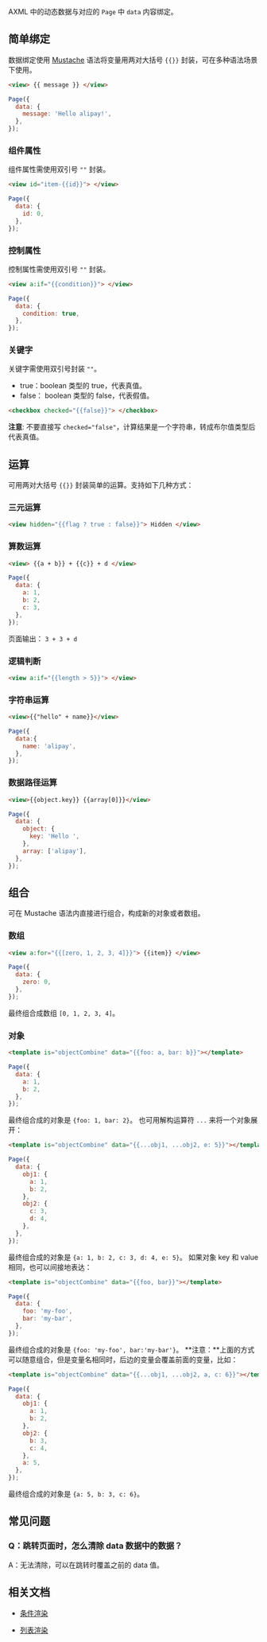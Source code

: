 AXML 中的动态数据与对应的 `Page` 中 `data` 内容绑定。

## 简单绑定
数据绑定使用 [Mustache](http://mustache.github.io/) 语法将变量用两对大括号 `{{}}` 封装，可在多种语法场景下使用。
```html
<view> {{ message }} </view>
```


```javascript
Page({
  data: {
    message: 'Hello alipay!',
  },
});
```

### 组件属性
组件属性需使用双引号 `""` 封装。
```html
<view id="item-{{id}}"> </view>
```


```javascript
Page({
  data: {
    id: 0,
  },
});
```

### 控制属性
控制属性需使用双引号 `""` 封装。

```html
<view a:if="{{condition}}"> </view>
```


```javascript
Page({
  data: {
    condition: true,
  },
});
```

### 关键字
关键字需使用双引号封装 `""`。

- true：boolean 类型的 true，代表真值。
- false： boolean 类型的 false，代表假值。

```html
<checkbox checked="{{false}}"> </checkbox>
```
**注意**: 不要直接写 `checked="false"`，计算结果是一个字符串，转成布尔值类型后代表真值。

## 运算
可用两对大括号 `{{}}` 封装简单的运算。支持如下几种方式：

### 三元运算
```html
<view hidden="{{flag ? true : false}}"> Hidden </view>
```

### 算数运算
```html
<view> {{a + b}} + {{c}} + d </view>
```

```javascript
Page({
  data: {
    a: 1,
    b: 2,
    c: 3,
  },
});
```
页面输出：
`3 + 3 + d`

### 逻辑判断
```html
<view a:if="{{length > 5}}"> </view>
```

### 字符串运算
```html
<view>{{"hello" + name}}</view>
```


```javascript
Page({
  data:{
    name: 'alipay',
  },
});
```

### 数据路径运算
```html
<view>{{object.key}} {{array[0]}}</view>
```


```javascript
Page({
  data: {
    object: {
      key: 'Hello ',
    },
    array: ['alipay'],
  },
});
```

## 组合
可在 Mustache 语法内直接进行组合，构成新的对象或者数组。

### 数组
```html
<view a:for="{{[zero, 1, 2, 3, 4]}}"> {{item}} </view>
```


```javascript
Page({
  data: {
    zero: 0,
  },
});
```
最终组合成数组 `[0, 1, 2, 3, 4]`。

### 对象
```html
<template is="objectCombine" data="{{foo: a, bar: b}}"></template>
```


```javascript
Page({
  data: {
    a: 1,
    b: 2,
  },
});
```
最终组合成的对象是 `{foo: 1, bar: 2}`。
也可用解构运算符 `...` 来将一个对象展开：

```html
<template is="objectCombine" data="{{...obj1, ...obj2, e: 5}}"></template>
```


```javascript
Page({
  data: {
    obj1: {
      a: 1,
      b: 2,
    },
    obj2: {
      c: 3,
      d: 4,
    },
  },
});
```
最终组合成的对象是 `{a: 1, b: 2, c: 3, d: 4, e: 5}`。
如果对象 key 和 value 相同，也可以间接地表达：

```html
<template is="objectCombine" data="{{foo, bar}}"></template>
```


```javascript
Page({
  data: {
    foo: 'my-foo',
    bar: 'my-bar',
  },
});
```
最终组合成的对象是 `{foo: 'my-foo', bar:'my-bar'}`。
**注意：**上面的方式可以随意组合，但是变量名相同时，后边的变量会覆盖前面的变量，比如：

```html
<template is="objectCombine" data="{{...obj1, ...obj2, a, c: 6}}"></template>
```


```javascript
Page({
  data: {
    obj1: {
      a: 1,
      b: 2,
    },
    obj2: {
      b: 3,
      c: 4,
    },
    a: 5,
  },
});
```
最终组合成的对象是 `{a: 5, b: 3, c: 6}`。

## 常见问题

### Q：跳转页面时，怎么清除 data 数据中的数据？
A：无法清除，可以在跳转时覆盖之前的 data 值。

## 相关文档

- [条件渲染](https://opendocs.alipay.com/mini/framework/conditional-render)

- [列表渲染](https://opendocs.alipay.com/mini/framework/list-render)

